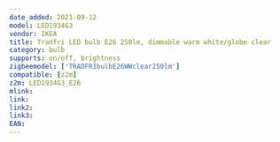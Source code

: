 ```yaml
---
date_added: 2021-09-12
model: LED1934G3
vendor: IKEA
title: Tradfri LED bulb E26 250lm, dimmable warm white/globe clear
category: bulb
supports: on/off, brightness
zigbeemodel: ['TRADFRIbulbE26WWclear250lm']
compatible: [z2m]
z2m: LED1934G3_E26
mlink: 
link: 
link2: 
link3: 
EAN: 
---
```

